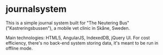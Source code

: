 journalsystem
=============

This is a simple journal system built for "The Neutering Bus" ("Kastreringsbussen"), a mobile vet clinic in Skåne, Sweden.

Main technologies: HTML5, AngularJS, IndexedDB, jQuery UI. For cost efficiency, there's no back-end system storing data, it's meant to be run in offline mode.
